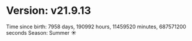 # Version: v21.9.13
Time since birth: 7958 days, 190992 hours, 11459520 minutes, 687571200 seconds
Season: Summer ☀️
